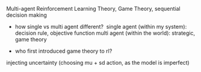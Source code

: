 Multi-agent Reinforcement Learning Theory, Game Theory, sequential decision making
- how single vs multi agent different? 
single agent (within my system): decision rule, objective function
multi agent (within the world): strategic, game theory


- who first introduced game theory to rl? 



injecting uncertainty (choosing mu + sd action, as the model is imperfect)
